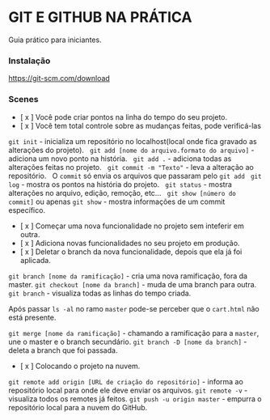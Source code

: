 # GIT E GITHUB NA PRÁTICA

Guia prático para iniciantes.

### Instalação

https://git-scm.com/download

### Scenes

- [ x ] Você pode criar pontos na linha do tempo do seu projeto.
- [ x ] Você tem total controle sobre as mudanças feitas, pode verificá-las

`git init` - inicializa um repositório no localhost(local onde fica gravado as alterações do projeto). &nbsp;
`git add [nome do arquivo.formato do arquivo]` - adiciona um novo ponto na história. &nbsp;
`git add .` - adiciona todas as alterações feitas no projeto. &nbsp;
`git commit -m "Texto"` - leva a alteração ao repositório. &nbsp;
O `commit` só envia os arquivos que passaram pelo `git add` &nbsp;
`git log` - mostra os pontos na história do projeto. &nbsp;
`git status` - mostra alterações no arquivo, edição, remoção, etc... &nbsp;
`git show [número do commit]` ou apenas `git show` -  mostra informações de um commit específico. &nbsp;

- [ x ] Começar uma nova funcionalidade no projeto sem inteferir em outra.
- [ x ] Adiciona novas funcionalidades no seu projeto em produção.
- [ x ] Deletar o branch da nova funcionalidade, depois que ela já foi aplicada.

`git branch [nome da ramificação]` - cria uma nova ramificação, fora da master.
`git checkout [nome da branch]` - muda de uma branch para outra.
`git branch` - visualiza todas as linhas do tempo criada.

Após passar `ls -al` no ramo `master` pode-se perceber que o `cart.html` não está presente.

`git merge [nome da ramificação]` - chamando a ramificação para a `master`, une o master e o branch secundário.
`git branch -D [nome da branch]` - deleta a branch que foi passada.

- [ x ] Colocando o projeto na nuvem.

`git remote add origin [URL de criação do repositório]` - informa ao repositório local para onde ele deve enviar os arquivos.
`git remote -v` - visualiza todos os remotes já feitos.
`git push -u origin master` - empurra o repositório local para a nuvem do GitHub.
